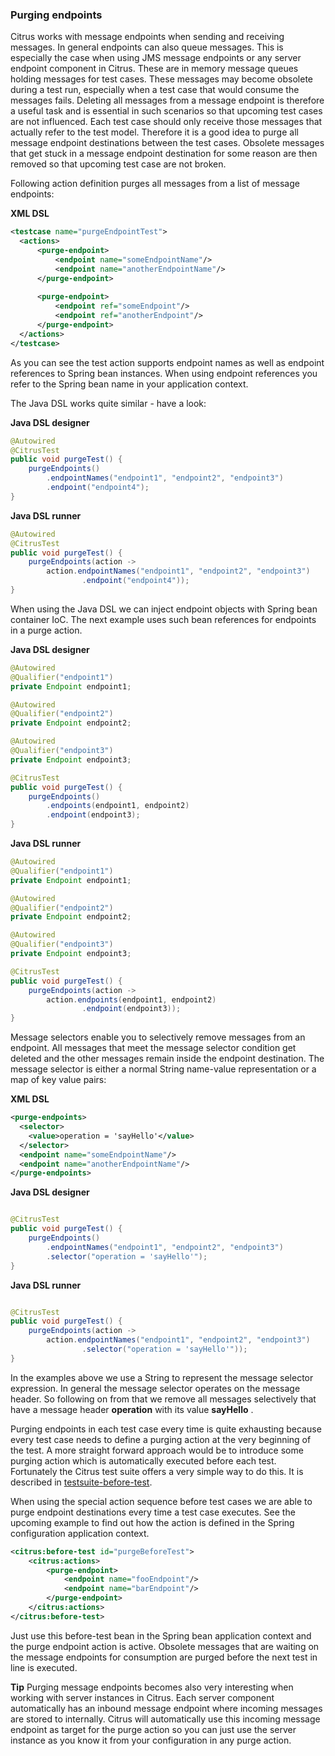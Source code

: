### Purging endpoints

Citrus works with message endpoints when sending and receiving messages. In general endpoints can also queue messages. This is especially the case when using JMS message endpoints or any server endpoint component in Citrus. These are in memory message queues holding messages for test cases. These messages may become obsolete during a test run, especially when a test case that would consume the messages fails. Deleting all messages from a message endpoint is therefore a useful task and is essential in such scenarios so that upcoming test cases are not influenced. Each test case should only receive those messages that actually refer to the test model. Therefore it is a good idea to purge all message endpoint destinations between the test cases. Obsolete messages that get stuck in a message endpoint destination for some reason are then removed so that upcoming test case are not broken.

Following action definition purges all messages from a list of message endpoints:

**XML DSL** 

```xml
<testcase name="purgeEndpointTest">
  <actions>
      <purge-endpoint>
          <endpoint name="someEndpointName"/>
          <endpoint name="anotherEndpointName"/>
      </purge-endpoint>
      
      <purge-endpoint>
          <endpoint ref="someEndpoint"/>
          <endpoint ref="anotherEndpoint"/>
      </purge-endpoint>
  </actions>
</testcase>
```

As you can see the test action supports endpoint names as well as endpoint references to Spring bean instances. When using endpoint references you refer to the Spring bean name in your application context.

The Java DSL works quite similar - have a look:

**Java DSL designer** 

```java
@Autowired
@CitrusTest
public void purgeTest() {
    purgeEndpoints()
        .endpointNames("endpoint1", "endpoint2", "endpoint3")
        .endpoint("endpoint4");
}
```

**Java DSL runner** 

```java
@Autowired
@CitrusTest
public void purgeTest() {
    purgeEndpoints(action ->
        action.endpointNames("endpoint1", "endpoint2", "endpoint3")
                .endpoint("endpoint4"));
}
```

When using the Java DSL we can inject endpoint objects with Spring bean container IoC. The next example uses such bean references for endpoints in a purge action.

**Java DSL designer** 

```java
@Autowired
@Qualifier("endpoint1")
private Endpoint endpoint1;

@Autowired
@Qualifier("endpoint2")
private Endpoint endpoint2;

@Autowired
@Qualifier("endpoint3")
private Endpoint endpoint3;

@CitrusTest
public void purgeTest() {
    purgeEndpoints()
        .endpoints(endpoint1, endpoint2)
        .endpoint(endpoint3);
}
```

**Java DSL runner** 

```java
@Autowired
@Qualifier("endpoint1")
private Endpoint endpoint1;

@Autowired
@Qualifier("endpoint2")
private Endpoint endpoint2;

@Autowired
@Qualifier("endpoint3")
private Endpoint endpoint3;

@CitrusTest
public void purgeTest() {
    purgeEndpoints(action ->
        action.endpoints(endpoint1, endpoint2)
                .endpoint(endpoint3));
}
```

Message selectors enable you to selectively remove messages from an endpoint. All messages that meet the message selector condition get deleted and the other messages remain inside the endpoint destination. The message selector is either a normal String name-value representation or a map of key value pairs:

**XML DSL** 

```xml
<purge-endpoints>
  <selector>
    <value>operation = 'sayHello'</value>
  </selector>
  <endpoint name="someEndpointName"/>
  <endpoint name="anotherEndpointName"/>
</purge-endpoints>
```

**Java DSL designer** 

```java

@CitrusTest
public void purgeTest() {
    purgeEndpoints()
        .endpointNames("endpoint1", "endpoint2", "endpoint3")
        .selector("operation = 'sayHello'");
}
```

**Java DSL runner** 

```java

@CitrusTest
public void purgeTest() {
    purgeEndpoints(action ->
        action.endpointNames("endpoint1", "endpoint2", "endpoint3")
                .selector("operation = 'sayHello'"));
}
```

In the examples above we use a String to represent the message selector expression. In general the message selector operates on the message header. So following on from that we remove all messages selectively that have a message header **operation** with its value **sayHello** .

Purging endpoints in each test case every time is quite exhausting because every test case needs to define a purging action at the very beginning of the test. A more straight forward approach would be to introduce some purging action which is automatically executed before each test. Fortunately the Citrus test suite offers a very simple way to do this. It is described in [testsuite-before-test](testsuite-before-test).

When using the special action sequence before test cases we are able to purge endpoint destinations every time a test case executes. See the upcoming example to find out how the action is defined in the Spring configuration application context.

```xml
<citrus:before-test id="purgeBeforeTest">
    <citrus:actions>
        <purge-endpoint>
            <endpoint name="fooEndpoint"/>
            <endpoint name="barEndpoint"/>
        </purge-endpoint>
    </citrus:actions>
</citrus:before-test>
```

Just use this before-test bean in the Spring bean application context and the purge endpoint action is active. Obsolete messages that are waiting on the message endpoints for consumption are purged before the next test in line is executed.

**Tip**
Purging message endpoints becomes also very interesting when working with server instances in Citrus. Each server component automatically has an inbound message endpoint where incoming messages are stored to internally. Citrus will automatically use this incoming message endpoint as target for the purge action so you can just use the server instance as you know it from your configuration in any purge action.

